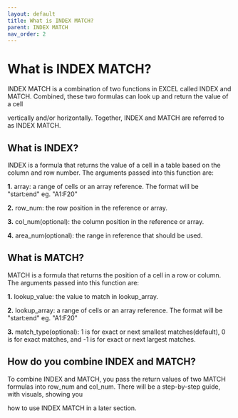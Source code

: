 ```yaml
---
layout: default
title: What is INDEX MATCH?
parent: INDEX MATCH
nav_order: 2
---
```


# What is INDEX MATCH?

INDEX MATCH is a combination of two functions in EXCEL called INDEX and MATCH. Combined, these two formulas can look up and return the value of a cell

vertically and/or horizontally. Together, INDEX and MATCH are referred to as INDEX MATCH.

## What is INDEX?

INDEX is a formula that returns the value of a cell in a table based on the column and row number. The arguments passed into this function are:

**1.** array: a range of cells or an array reference. The format will be "start:end" eg. "A1:F20"

**2.** row_num: the row position in the reference or array.

**3.** col_num(optional): the column position in the reference or array.

**4.** area_num(optional): the range in reference that should be used.

## What is MATCH?

MATCH is a formula that returns the position of a cell in a row or column. The arguments passed into this function are:

**1.** lookup_value: the value to match in lookup_array.

**2.** lookup_array: a range of cells or an array reference. The format will be "start:end" eg. "A1:F20"

**3.** match_type(optional): 1 is for exact or next smallest matches(default), 0 is for exact matches, and -1 is for exact or next largest matches.

## How do you combine INDEX and MATCH?

To combine INDEX and MATCH, you pass the return values of two MATCH formulas into row_num and col_num. There will be a step-by-step guide, with visuals, showing you

how to use INDEX MATCH in a later section.

